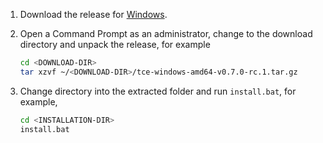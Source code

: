 1. Download the release for [Windows](https://github.com/vmware-tanzu/tce/releases/download/v0.7.0-rc.1/tce-windows-amd64-v0.7.0-rc.1.tar.gz).

1. Open a Command Prompt as an administrator, change to the download directory and unpack the release, for example

    ```sh
    cd <DOWNLOAD-DIR>
    tar xzvf ~/<DOWNLOAD-DIR>/tce-windows-amd64-v0.7.0-rc.1.tar.gz
    ```

1. Change directory into the extracted folder and run ``install.bat``, for example,

    ```sh
    cd <INSTALLATION-DIR>
    install.bat
    ```